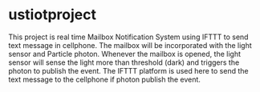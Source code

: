 # ustiotproject
This project is real time Mailbox Notification System using IFTTT to send text message in cellphone. 
The mailbox will be incorporated with the light sensor and Particle photon. 
Whenever the mailbox is opened, the light sensor will sense the light more than threshold (dark) and triggers the photon to publish the event. 
The IFTTT platform is used here to send the text message to the cellphone if photon publish the event.
